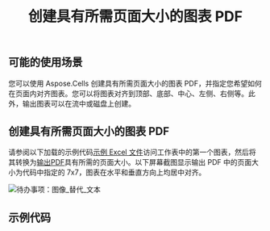 ﻿---
title: 创建具有所需页面大小的图表 PDF
type: docs
weight: 100
url: /zh/java/create-chart-pdf-with-desired-page-size/
---
## **可能的使用场景**
您可以使用 Aspose.Cells 创建具有所需页面大小的图表 PDF，并指定您希望如何在页面内对齐图表。您可以将图表对齐到顶部、底部、中心、左侧、右侧等。此外，输出图表可以在流中或磁盘上创建。
## **创建具有所需页面大小的图表 PDF**
请参阅以下加载的示例代码[示例 Excel 文件](64716912.xlsx)访问工作表中的第一个图表，然后将其转换为[输出PDF](64716911.pdf)具有所需的页面大小。以下屏幕截图显示输出 PDF 中的页面大小为代码中指定的 7x7，图表在水平和垂直方向上均居中对齐。

![待办事项：图像_替代_文本](create-chart-pdf-with-desired-page-size_1.png)
## **示例代码**

